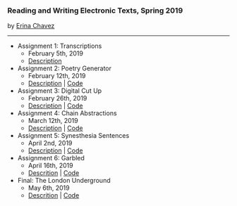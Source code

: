 ### Reading and Writing Electronic Texts, Spring 2019
by [Erina Chavez](https://erinachavez.github.io/index.html)

---
- Assignment 1: Transcriptions
  - February 5th, 2019
  - [Description](assignment1_020519)
- Assignment 2: Poetry Generator
  - February 12th, 2019
  - [Description](assignment2_021219) | [Code](https://github.com/erinachavez/rwet_spring2019/blob/master/assignment2_021219/poetry_generator.ipynb)
- Assignment 3: Digital Cut Up
  - February 26th, 2019
  - [Description](assignment3_022619) | [Code](https://github.com/erinachavez/rwet_spring2019/blob/master/assignment3_022619/digital_cut_up.ipynb)
- Assignment 4: Chain Abstractions
  - March 12th, 2019
  - [Description](assignment4_031219) | [Code](https://github.com/erinachavez/rwet_spring2019/blob/master/assignment4_031219/chain_abstractions.ipynb)
- Assignment 5: Synesthesia Sentences
  - April 2nd, 2019
  - [Description](assignment5_040219) | [Code](https://github.com/erinachavez/rwet_spring2019/blob/master/assignment5_040219/synesthesia_sentences.ipynb)
- Assignment 6: Garbled
  - April 16th, 2019
  - [Descrition](https://github.com/erinachavez/rwet_spring2019/tree/master/assignment6_041619) | [Code](https://github.com/erinachavez/rwet_spring2019/blob/master/assignment6_041619/garbled.ipynb)
- Final: The London Underground
  - May 6th, 2019
  - [Descrition](https://github.com/erinachavez/rwet_spring2019/tree/master/final) | [Code](https://github.com/erinachavez/rwet_spring2019/blob/master/final/the_london_underground.ipynb)
